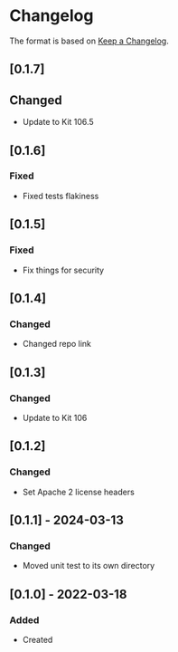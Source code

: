 # Changelog
The format is based on [Keep a Changelog](https://keepachangelog.com/en/1.0.0/).

## [0.1.7]
## Changed
- Update to Kit 106.5

## [0.1.6]
### Fixed
- Fixed tests flakiness

## [0.1.5]
### Fixed
- Fix things for security

## [0.1.4]
### Changed
- Changed repo link

## [0.1.3]
### Changed
- Update to Kit 106

## [0.1.2]
### Changed
- Set Apache 2 license headers

## [0.1.1] - 2024-03-13
### Changed
- Moved unit test to its own directory

## [0.1.0] - 2022-03-18
### Added
- Created
